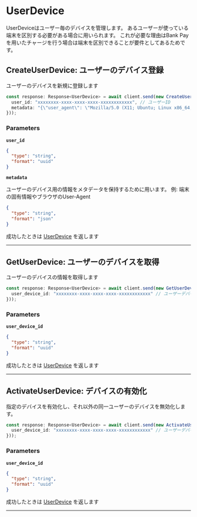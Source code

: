 # UserDevice
UserDeviceはユーザー毎のデバイスを管理します。
あるユーザーが使っている端末を区別する必要がある場合に用いられます。
これが必要な理由はBank Payを用いたチャージを行う場合は端末を区別できることが要件としてあるためです。


<a name="create-user-device"></a>
## CreateUserDevice: ユーザーのデバイス登録
ユーザーのデバイスを新規に登録します

```typescript
const response: Response<UserDevice> = await client.send(new CreateUserDevice({
  user_id: "xxxxxxxx-xxxx-xxxx-xxxx-xxxxxxxxxxxx", // ユーザーID
  metadata: "{\"user_agent\": \"Mozilla/5.0 (X11; Ubuntu; Linux x86_64; rv:120.0) Gecko/20100101 Firefox/120.0\"}" // ユーザーデバイスのメタデータ
}));
```



### Parameters
**`user_id`** 
  


```json
{
  "type": "string",
  "format": "uuid"
}
```

**`metadata`** 
  

ユーザーのデバイス用の情報をメタデータを保持するために用います。
例: 端末の固有情報やブラウザのUser-Agent


```json
{
  "type": "string",
  "format": "json"
}
```



成功したときは
[UserDevice](./responses.md#user-device)
を返します


---


<a name="get-user-device"></a>
## GetUserDevice: ユーザーのデバイスを取得
ユーザーのデバイスの情報を取得します

```typescript
const response: Response<UserDevice> = await client.send(new GetUserDevice({
  user_device_id: "xxxxxxxx-xxxx-xxxx-xxxx-xxxxxxxxxxxx" // ユーザーデバイスID
}));
```



### Parameters
**`user_device_id`** 
  


```json
{
  "type": "string",
  "format": "uuid"
}
```



成功したときは
[UserDevice](./responses.md#user-device)
を返します


---


<a name="activate-user-device"></a>
## ActivateUserDevice: デバイスの有効化
指定のデバイスを有効化し、それ以外の同一ユーザーのデバイスを無効化します。


```typescript
const response: Response<UserDevice> = await client.send(new ActivateUserDevice({
  user_device_id: "xxxxxxxx-xxxx-xxxx-xxxx-xxxxxxxxxxxx" // ユーザーデバイスID
}));
```



### Parameters
**`user_device_id`** 
  


```json
{
  "type": "string",
  "format": "uuid"
}
```



成功したときは
[UserDevice](./responses.md#user-device)
を返します


---



